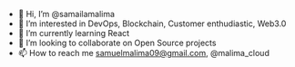 - 👋 Hi, I’m @samailamalima
- 👀 I’m interested in DevOps, Blockchain, Customer enthudiastic, Web3.0
- 🌱 I’m currently learning React
- 💞️ I’m looking to collaborate on Open Source projects
- 📫 How to reach me samuelmalima09@gmail.com, @malima_cloud

<!---
samailamalima/samailamalima is a ✨ special ✨ repository because its `README.md` (this file) appears on your GitHub profile.
You can click the Preview link to take a look at your changes.
--->
